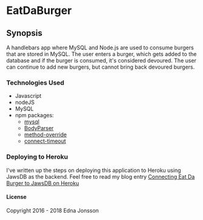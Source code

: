 # EatDaBurger

## Synopsis

A handlebars app where MySQL and Node.js are used to consume burgers that are stored in MySQL. The user enters a burger, which gets added to the database and if the burger is consumed, it's considered devoured. The user can continue to add new burgers, but cannot bring back devoured burgers.

### Technologies Used

* Javascript
* nodeJS
* MySQL
* npm packages:
  * [mysql](https://www.npmjs.com/package/mysql)
  * [BodyParser](https://www.npmjs.com/package/body-parser)
  * [method-override](https://www.npmjs.com/package/method-override)
  * [connect-timeout](https://www.npmjs.com/package/connect-timeout)

### Deploying to Heroku

I've written up the steps on deploying this application to Heroku using JawsDB as the backend. Feel free to read my blog entry [Connecting Eat Da Burger to JawsDB on Heroku](https://blog.edna.tech/2018/08/10/connecting-eat-da-burger-to-jawsdb-on-heroku/)

#### License

Copyright 2016 - 2018 Edna Jonsson